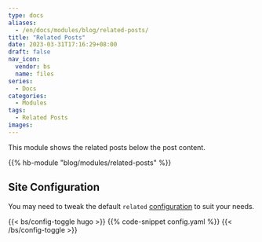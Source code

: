 ```yaml
---
type: docs
aliases:
  - /en/docs/modules/blog/related-posts/
title: "Related Posts"
date: 2023-03-31T17:16:29+08:00
draft: false
nav_icon:
  vendor: bs
  name: files
series:
  - Docs
categories:
  - Modules
tags:
  - Related Posts
images:
---
```


This module shows the related posts below the post content.

<!--more-->

{{% hb-module "blog/modules/related-posts" %}}

## Site Configuration

You may need to tweak the default `related` [configuration](https://gohugo.io/content-management/related/#configure-related-content) to suit your needs.

{{< bs/config-toggle hugo >}}
{{% code-snippet config.yaml %}}
{{< /bs/config-toggle >}}
